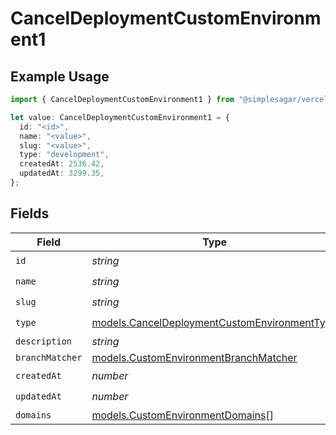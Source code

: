 # CancelDeploymentCustomEnvironment1

## Example Usage

```typescript
import { CancelDeploymentCustomEnvironment1 } from "@simplesagar/vercel/models/canceldeploymentop.js";

let value: CancelDeploymentCustomEnvironment1 = {
  id: "<id>",
  name: "<value>",
  slug: "<value>",
  type: "development",
  createdAt: 2536.42,
  updatedAt: 3299.35,
};
```

## Fields

| Field                                                                                              | Type                                                                                               | Required                                                                                           | Description                                                                                        |
| -------------------------------------------------------------------------------------------------- | -------------------------------------------------------------------------------------------------- | -------------------------------------------------------------------------------------------------- | -------------------------------------------------------------------------------------------------- |
| `id`                                                                                               | *string*                                                                                           | :heavy_check_mark:                                                                                 | N/A                                                                                                |
| `name`                                                                                             | *string*                                                                                           | :heavy_check_mark:                                                                                 | N/A                                                                                                |
| `slug`                                                                                             | *string*                                                                                           | :heavy_check_mark:                                                                                 | N/A                                                                                                |
| `type`                                                                                             | [models.CancelDeploymentCustomEnvironmentType](../models/canceldeploymentcustomenvironmenttype.md) | :heavy_check_mark:                                                                                 | N/A                                                                                                |
| `description`                                                                                      | *string*                                                                                           | :heavy_minus_sign:                                                                                 | N/A                                                                                                |
| `branchMatcher`                                                                                    | [models.CustomEnvironmentBranchMatcher](../models/customenvironmentbranchmatcher.md)               | :heavy_minus_sign:                                                                                 | N/A                                                                                                |
| `createdAt`                                                                                        | *number*                                                                                           | :heavy_check_mark:                                                                                 | N/A                                                                                                |
| `updatedAt`                                                                                        | *number*                                                                                           | :heavy_check_mark:                                                                                 | N/A                                                                                                |
| `domains`                                                                                          | [models.CustomEnvironmentDomains](../models/customenvironmentdomains.md)[]                         | :heavy_minus_sign:                                                                                 | N/A                                                                                                |